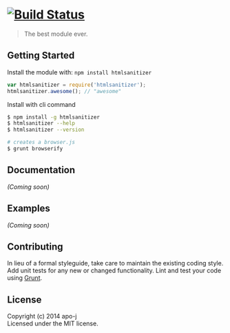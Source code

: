 #  [![Build Status](https://secure.travis-ci.org/apo-j/htmlsanitizer.png?branch=master)](http://travis-ci.org/apo-j/htmlsanitizer)

> The best module ever.


## Getting Started

Install the module with: `npm install htmlsanitizer`

```js
var htmlsanitizer = require('htmlsanitizer');
htmlsanitizer.awesome(); // "awesome"
```

Install with cli command

```sh
$ npm install -g htmlsanitizer
$ htmlsanitizer --help
$ htmlsanitizer --version
```


```sh
# creates a browser.js
$ grunt browserify
```



## Documentation

_(Coming soon)_


## Examples

_(Coming soon)_


## Contributing

In lieu of a formal styleguide, take care to maintain the existing coding style. Add unit tests for any new or changed functionality. Lint and test your code using [Grunt](http://gruntjs.com).


## License

Copyright (c) 2014 apo-j  
Licensed under the MIT license.
